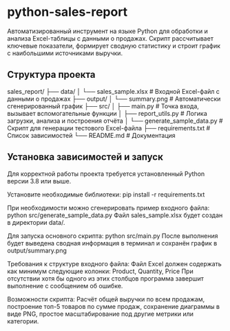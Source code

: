 # python-sales-report
Автоматизированный инструмент на языке Python для обработки и анализа Excel-таблицы с данными о продажах. Скрипт рассчитывает ключевые показатели, формирует сводную статистику и строит график с наибольшими источниками выручки.

## Структура проекта
sales_report/
├── data/
│ └── sales_sample.xlsx # Входной Excel-файл с данными о продажах
├── output/
│ └── summary.png # Автоматически сгенерированный график
├── src/
│ ├── main.py # Точка входа, вызывает вспомогательные функции
│ ├── report_utils.py # Логика загрузки, анализа и построения отчёта
│ └── generate_sample_data.py # Скрипт для генерации тестового Excel-файла
├── requirements.txt # Список зависимостей
└── README.md # Документация

## Установка зависимостей и запуск
Для корректной работы проекта требуется установленный Python версии 3.8 или выше.

Установите необходимые библиотеки:
pip install -r requirements.txt

При необходимости можно сгенерировать пример входного файла:
python src/generate_sample_data.py
Файл sales_sample.xlsx будет создан в директории data/.

Для запуска основного скрипта:
python src/main.py
После выполнения будет выведена сводная информация в терминал и сохранён график в output/summary.png

Требования к структуре входного файла:
Файл Excel должен содержать как минимум следующие колонки: Product, Quantity, Price
При отсутствии хотя бы одного из этих столбцов программа завершит выполнение с сообщением об ошибке.

Возможности скрипта:
Расчёт общей выручки по всем продажам, построение топ-5 товаров по сумме продаж, сохранение диаграммы в виде PNG, простое масштабирование под другие метрики или категории.
